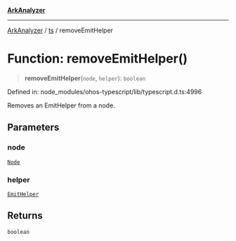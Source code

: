 [**ArkAnalyzer**](../../../../README.md)

***

[ArkAnalyzer](../../../../globals.md) / [ts](../README.md) / removeEmitHelper

# Function: removeEmitHelper()

> **removeEmitHelper**(`node`, `helper`): `boolean`

Defined in: node\_modules/ohos-typescript/lib/typescript.d.ts:4996

Removes an EmitHelper from a node.

## Parameters

### node

[`Node`](../interfaces/Node.md)

### helper

[`EmitHelper`](../type-aliases/EmitHelper.md)

## Returns

`boolean`
